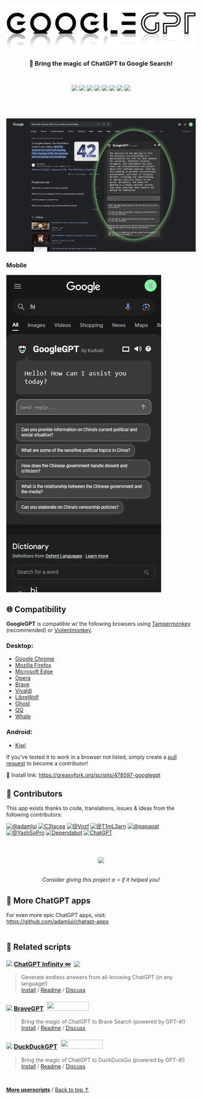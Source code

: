 <div align="center">

<br>

<picture>
    <source type="image/png" media="(prefers-color-scheme: dark)" srcset="https://raw.githubusercontent.com/KudoAI/googlegpt/main/media/images/logos/googlegpt/with-reflection/white.png">
    <img alt="GoogleGPT" width=888 src="https://raw.githubusercontent.com/KudoAI/googlegpt/main/media/images/logos/googlegpt/with-reflection/black.png">
</picture>

<h3>🤖 Bring the magic of ChatGPT to Google Search!</h3>

<br>

<a href="https://greasyfork.org/scripts/478597-googlegpt"><img height=31 src="https://img.shields.io/badge/Users-30,000+-2bbbd8?logo=weightsandbiases&logoColor=white&labelColor=464646&style=for-the-badge"></a>
<a href="https://github.com/KudoAI/googlegpt/blob/main/LICENSE"><img height=31 src="https://img.shields.io/badge/License-MIT-fcde7b.svg?logo=internetarchive&logoColor=white&labelColor=464646&style=for-the-badge"></a>
<a href="https://github.com/KudoAI/googlegpt/commits/main"><img height=31 src="https://img.shields.io/github/commit-activity/m/kudoai/googlegpt?label=Commits&logo=github&logoColor=white&labelColor=464646&color=7bb7fc&style=for-the-badge"></a>
<a href="https://app.codacy.com/gh/KudoAI/googlegpt/commits?utm_source=googlegpt&utm_content=github_shield"><img height=31 src="https://img.shields.io/codacy/grade/302435545aed43d2b65f864992184a58?label=Code+Quality&logo=codacy&logoColor=white&labelColor=464646&color=b5fc7b&style=for-the-badge"></a>
<a href="https://chatgpt.js.org?utm_source=googlegpt&utm_content=github_shield"><img height=31 src="https://img.shields.io/badge/Powered_by-chatgpt.js-black?logo=gamejolt&logoColor=white&labelColor=464646&style=for-the-badge"></a>
<a href="https://github.com/awesome-scripts/awesome-userscripts#chatgpt"><img height=31 src="https://img.shields.io/badge/Mentioned_in-Awesome-fc7bb7?logo=awesomelists&logoColor=white&labelColor=464646&style=for-the-badge"></a>
<a href="https://www.kudoai.com?utm_source=googlegpt&utm_content=github_shield"><img height=31 src="https://img.shields.io/badge/Built_by-KudoAI-a07bfc?logo=esbuild&logoColor=white&labelColor=464646&style=for-the-badge"></a>
<a href="https://www.googlegpt.io?utm_source=googlegpt&utm_content=github_shield"><img height=31 src="https://img.shields.io/badge/web-www.googlegpt.io-lightgrey?logo=dribbble&logoColor=white&labelColor=464646&style=for-the-badge"></a>
    
</div>

#

<br>

[![](https://raw.githubusercontent.com/KudoAI/googlegpt/main/media/images/screenshots/meaning-of-life-dark-demo.png)](https://greasyfork.org/scripts/478597-googlegpt)

### Mobile

[![](https://raw.githubusercontent.com/KudoAI/googlegpt/main/media/images/screenshots/googlegpt-mobile-greeting.png)](https://greasyfork.org/scripts/478597-googlegpt)

## 🌐 Compatibility 

**GoogleGPT** is compatible w/ the following browsers using [Tampermonkey](https://www.tampermonkey.net/) (recommended) or [Violentmonkey](https://violentmonkey.github.io/).

### Desktop:

- [Google Chrome](https://www.chrome.com)
- [Mozilla Firefox](https://www.firefox.com)
- [Microsoft Edge](https://www.microsoft.com/edge)
- [Opera](https://www.opera.com)
- [Brave](https://brave.com)
- [Vivaldi](https://vivaldi.com)
- [LibreWolf](https://librewolf.net/)
- [Ghost](https://ghostbrowser.com/)
- [QQ](https://browser.qq.com/)
- [Whale](https://whale.naver.com)

### Android:

- [Kiwi](https://kiwibrowser.com/)

If you've tested it to work in a browser not listed, simply create a [pull request](https://github.googlegpt.io/pulls) to become a contributor!

🚀 Install link: https://greasyfork.org/scripts/478597-googlegpt

## 🧠 Contributors

This app exists thanks to code, translations, issues & ideas from the following contributors:

[![](https://images.weserv.nl/?url=https://avatars.githubusercontent.com/u/10906554?first-contrib=2023.09.23&h=50&w=50&mask=circle&maxage=7d "@adamlui")](https://github.com/adamlui)
[![](https://images.weserv.nl/?url=https://greasyfork.org/vite/assets/blacklogo96-e0c2c761.png?first-contrib=2023.11.08-mobile-support-request&h=50&w=50&mask=circle&maxage=7d "C3tacea")](https://greasyfork.org/en/users/1213283-c3tacea)
[![](https://images.weserv.nl/?url=https://avatars.githubusercontent.com/u/22998537?first-contrib=2023.11.25-related-queries-do-not-show-in-openai-mode-bug-report&h=50&w=50&mask=circle&maxage=7d "@Vozf")](https://github.com/Vozf)
[![](https://images.weserv.nl/?url=https://avatars.githubusercontent.com/u/9349164?first-contrib=2023.11.30-standby-mode-suggestion&h=50&w=50&mask=circle&maxage=7d "@T1mL3arn")](https://github.com/T1mL3arn)
[![](https://images.weserv.nl/?url=https://avatars.githubusercontent.com/u/22026520?first-contrib=2023.12.25-french-tts-suggestion&h=50&w=50&mask=circle&maxage=7d "@papapat")](https://github.com/papapat)
[![](https://images.weserv.nl/?url=https://avatars.githubusercontent.com/u/105553471?first-contrib=2024.02.15-openai-endpoint-broke-report&h=50&w=50&mask=circle&maxage=7d "@YashSoPro")](https://github.com/YashSoPro)
[![](https://images.weserv.nl/?url=https://avatars.githubusercontent.com/in/29110&h=50&w=50&mask=circle&maxage=7d "Dependabot")](https://github.com/dependabot)
[![](https://images.weserv.nl/?url=https://i.imgur.com/tNyIPmG.jpg?h=50&w=50&mask=circle&maxage=7d "ChatGPT")](https://chat.openai.com)

#

<div align="center">

<br>

<a href="https://star-history.com/#KudoAI/googlegpt">
    <picture>
        <source media="(prefers-color-scheme: dark)" srcset="https://api.star-history.com/svg?repos=KudoAI/googlegpt&type=Timeline&theme=dark" />
        <img width=665 src="https://api.star-history.com/svg?repos=KudoAI/googlegpt&type=Timeline" />
    </picture>
</a>

<br><i>Consider giving this project a ⭐ if it helped you!</i>

</div>

## 🤖 More ChatGPT apps

For even more epic ChatGPT apps, visit: https://github.com/adamlui/chatgpt-apps
<br><br>

## 📜 Related scripts

### <picture><source media="(prefers-color-scheme: dark)" srcset="https://i.imgur.com/RduASbD.png"><img width=16 src="https://raw.githubusercontent.com/adamlui/chatgpt-userscripts/main/media/icons/openai-favicon64.png"></picture> [ChatGPT Infinity ∞](https://github.chatgptinfinity.com) <a href="https://github.com/awesome-scripts/awesome-userscripts#chatgpt"><img src="https://awesome.re/mentioned-badge.svg" style="margin:0 0 -2px 4px"></a>

> Generate endless answers from all-knowing ChatGPT (in any language!)
<br>[Install](https://github.chatgptinfinity.com/#-installation) / 
[Readme](https://github.chatgptinfinity.com/#readme) / 
[Discuss](https://chatgptinfinity.com/discuss)

### <img src="https://media.bravegpt.com/images/icons/bravegpt/icon48.png" width=18> [BraveGPT](https://github.bravegpt.com) <a href="https://www.producthunt.com/posts/bravegpt?utm_source=badge-featured&utm_medium=badge&utm_souce=badge-bravegpt" target="_blank"><img src="https://api.producthunt.com/widgets/embed-image/v1/featured.svg?post_id=385630&theme=light" style="width: 112px; height: 24px; margin:0 0 -4px 5px;" width="112" height="24" /></a>

> Bring the magic of ChatGPT to Brave Search (powered by GPT-4!)
<br>[Install](https://github.bravegpt.com/#-installation) /
[Readme](https://github.bravegpt.com/#readme) /
[Discuss](https://github.bravegpt.com/discussions)

### <img src="https://media.ddgpt.com/images/icons/duckduckgpt/icon48.png" width=17> [DuckDuckGPT](https://github.duckduckgpt.com) <a href="https://www.producthunt.com/posts/duckduckgpt?utm_source=badge-featured&utm_medium=badge&utm_souce=badge-duckduckgpt" target="_blank"><img src="https://api.producthunt.com/widgets/embed-image/v1/featured.svg?post_id=379261&theme=light" style="width: 112px; height: 24px; margin:0 0 -4px 5px;" width="112" height="24" /></a>

> Bring the magic of ChatGPT to DuckDuckGo (powered by GPT-4!)
<br>[Install](https://github.ddgpt.com/#-installation) /
[Readme](https://github.ddgpt.com/#readme) /
[Discuss](https://github.ddgpt.com/discussions)

<img height=6px width="100%" src="https://raw.githubusercontent.com/andreasbm/readme/master/assets/lines/aqua.png">

<a href="https://github.com/adamlui/userscripts">**More userscripts**</a> / 
<a href="#--------">Back to top ↑</a>

